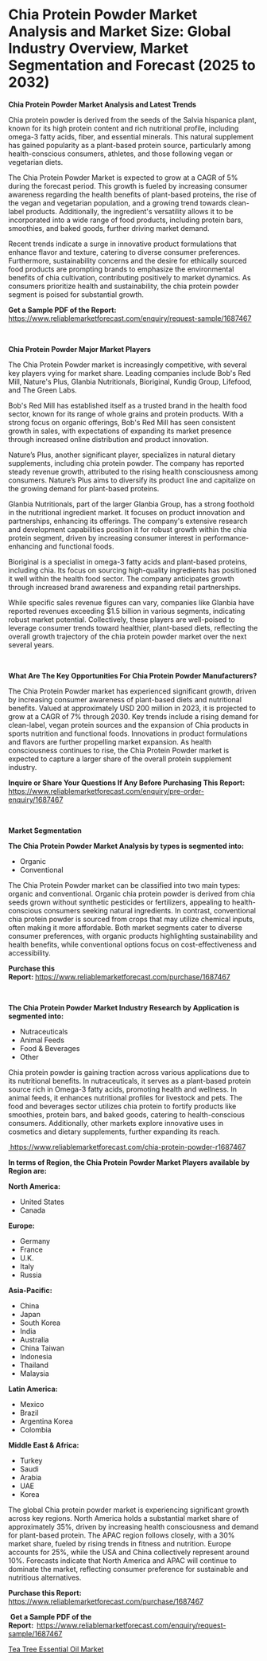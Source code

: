 <p><h1>Chia Protein Powder Market Analysis and Market Size: Global Industry Overview, Market Segmentation and Forecast (2025 to 2032)</h1></p><p><strong>Chia Protein Powder Market Analysis and Latest Trends</strong></p>
<p><p>Chia protein powder is derived from the seeds of the Salvia hispanica plant, known for its high protein content and rich nutritional profile, including omega-3 fatty acids, fiber, and essential minerals. This natural supplement has gained popularity as a plant-based protein source, particularly among health-conscious consumers, athletes, and those following vegan or vegetarian diets. </p><p>The Chia Protein Powder Market is expected to grow at a CAGR of 5% during the forecast period. This growth is fueled by increasing consumer awareness regarding the health benefits of plant-based proteins, the rise of the vegan and vegetarian population, and a growing trend towards clean-label products. Additionally, the ingredient's versatility allows it to be incorporated into a wide range of food products, including protein bars, smoothies, and baked goods, further driving market demand.</p><p>Recent trends indicate a surge in innovative product formulations that enhance flavor and texture, catering to diverse consumer preferences. Furthermore, sustainability concerns and the desire for ethically sourced food products are prompting brands to emphasize the environmental benefits of chia cultivation, contributing positively to market dynamics. As consumers prioritize health and sustainability, the chia protein powder segment is poised for substantial growth.</p></p>
<p><strong>Get a Sample PDF of the Report:&nbsp;</strong> <a href="https://www.reliablemarketforecast.com/enquiry/request-sample/1687467?utm_campaign=3091&utm_medium=2&utm_source=Github&utm_content=ia&utm_term=31032025&utm_id=chia-protein-powder">https://www.reliablemarketforecast.com/enquiry/request-sample/1687467</a></p>
<p>&nbsp;</p>
<p><strong>Chia Protein Powder Major Market Players</strong></p>
<p><p>The Chia Protein Powder market is increasingly competitive, with several key players vying for market share. Leading companies include Bob's Red Mill, Nature's Plus, Glanbia Nutritionals, Bioriginal, Kundig Group, Lifefood, and The Green Labs.</p><p>Bob's Red Mill has established itself as a trusted brand in the health food sector, known for its range of whole grains and protein products. With a strong focus on organic offerings, Bob's Red Mill has seen consistent growth in sales, with expectations of expanding its market presence through increased online distribution and product innovation.</p><p>Nature’s Plus, another significant player, specializes in natural dietary supplements, including chia protein powder. The company has reported steady revenue growth, attributed to the rising health consciousness among consumers. Nature’s Plus aims to diversify its product line and capitalize on the growing demand for plant-based proteins.</p><p>Glanbia Nutritionals, part of the larger Glanbia Group, has a strong foothold in the nutritional ingredient market. It focuses on product innovation and partnerships, enhancing its offerings. The company's extensive research and development capabilities position it for robust growth within the chia protein segment, driven by increasing consumer interest in performance-enhancing and functional foods.</p><p>Bioriginal is a specialist in omega-3 fatty acids and plant-based proteins, including chia. Its focus on sourcing high-quality ingredients has positioned it well within the health food sector. The company anticipates growth through increased brand awareness and expanding retail partnerships.</p><p>While specific sales revenue figures can vary, companies like Glanbia have reported revenues exceeding $1.5 billion in various segments, indicating robust market potential. Collectively, these players are well-poised to leverage consumer trends toward healthier, plant-based diets, reflecting the overall growth trajectory of the chia protein powder market over the next several years.</p></p>
<p>&nbsp;</p>
<p><strong>What Are The Key Opportunities For Chia Protein Powder Manufacturers?</strong></p>
<p><p>The Chia Protein Powder market has experienced significant growth, driven by increasing consumer awareness of plant-based diets and nutritional benefits. Valued at approximately USD 200 million in 2023, it is projected to grow at a CAGR of 7% through 2030. Key trends include a rising demand for clean-label, vegan protein sources and the expansion of Chia products in sports nutrition and functional foods. Innovations in product formulations and flavors are further propelling market expansion. As health consciousness continues to rise, the Chia Protein Powder market is expected to capture a larger share of the overall protein supplement industry.</p></p>
<p><strong>Inquire or Share Your Questions If Any Before Purchasing This Report:</strong> <a href="https://www.reliablemarketforecast.com/enquiry/pre-order-enquiry/1687467?utm_campaign=3091&utm_medium=2&utm_source=Github&utm_content=ia&utm_term=31032025&utm_id=chia-protein-powder">https://www.reliablemarketforecast.com/enquiry/pre-order-enquiry/1687467</a></p>
<p>&nbsp;</p>
<p><strong>Market Segmentation</strong></p>
<p><strong>The Chia Protein Powder Market Analysis by types is segmented into:</strong></p>
<p><ul><li>Organic</li><li>Conventional</li></ul></p>
<p><p>The Chia Protein Powder market can be classified into two main types: organic and conventional. Organic chia protein powder is derived from chia seeds grown without synthetic pesticides or fertilizers, appealing to health-conscious consumers seeking natural ingredients. In contrast, conventional chia protein powder is sourced from crops that may utilize chemical inputs, often making it more affordable. Both market segments cater to diverse consumer preferences, with organic products highlighting sustainability and health benefits, while conventional options focus on cost-effectiveness and accessibility.</p></p>
<p><strong>Purchase this Report:&nbsp;</strong><a href="https://www.reliablemarketforecast.com/purchase/1687467?utm_campaign=3091&utm_medium=2&utm_source=Github&utm_content=ia&utm_term=31032025&utm_id=chia-protein-powder">https://www.reliablemarketforecast.com/purchase/1687467</a></p>
<p>&nbsp;</p>
<p><strong>The Chia Protein Powder Market Industry Research by Application is segmented into:</strong></p>
<p><ul><li>Nutraceuticals</li><li>Animal Feeds</li><li>Food & Beverages</li><li>Other</li></ul></p>
<p><p>Chia protein powder is gaining traction across various applications due to its nutritional benefits. In nutraceuticals, it serves as a plant-based protein source rich in Omega-3 fatty acids, promoting health and wellness. In animal feeds, it enhances nutritional profiles for livestock and pets. The food and beverages sector utilizes chia protein to fortify products like smoothies, protein bars, and baked goods, catering to health-conscious consumers. Additionally, other markets explore innovative uses in cosmetics and dietary supplements, further expanding its reach.</p></p>
<p><a href="https://www.reliablemarketforecast.com/chia-protein-powder-r1687467?utm_campaign=3091&utm_medium=2&utm_source=Github&utm_content=ia&utm_term=31032025&utm_id=chia-protein-powder">&nbsp;https://www.reliablemarketforecast.com/chia-protein-powder-r1687467</a></p>
<p><strong>In terms of Region, the Chia Protein Powder Market Players available by Region are:</strong></p>
<p>
    <p> <strong> North America: </strong>
        <ul>
            <li>United States</li>
            <li>Canada</li>
        </ul>
        </p> 
    <p> <strong> Europe: </strong>
        <ul>
            <li>Germany</li>
            <li>France</li>
            <li>U.K.</li>
            <li>Italy</li>
            <li>Russia</li>
        </ul>
        </p> 
    <p> <strong> Asia-Pacific: </strong>
        <ul>
            <li>China</li>
            <li>Japan</li>
            <li>South Korea</li>
            <li>India</li>
            <li>Australia</li>
            <li>China Taiwan</li>
            <li>Indonesia</li>
            <li>Thailand</li>
            <li>Malaysia</li>
        </ul>
        </p> 
    <p> <strong> Latin America: </strong>
        <ul>
            <li>Mexico</li>
            <li>Brazil</li>
            <li>Argentina Korea</li>
            <li>Colombia</li>
        </ul>
        </p> 
    <p> <strong> Middle East & Africa: </strong>
        <ul>
            <li>Turkey</li>
            <li>Saudi</li>
            <li>Arabia</li>
            <li>UAE</li>
            <li>Korea</li>
        </ul>
    </p>
    </p>
<p><p>The global Chia protein powder market is experiencing significant growth across key regions. North America holds a substantial market share of approximately 35%, driven by increasing health consciousness and demand for plant-based protein. The APAC region follows closely, with a 30% market share, fueled by rising trends in fitness and nutrition. Europe accounts for 25%, while the USA and China collectively represent around 10%. Forecasts indicate that North America and APAC will continue to dominate the market, reflecting consumer preference for sustainable and nutritious alternatives.</p></p>
<p><strong>Purchase this Report: </strong><a href="https://www.reliablemarketforecast.com/purchase/1687467?utm_campaign=3091&utm_medium=2&utm_source=Github&utm_content=ia&utm_term=31032025&utm_id=chia-protein-powder">https://www.reliablemarketforecast.com/purchase/1687467</a></p>
<p>&nbsp;<strong>Get a Sample PDF of the Report:&nbsp;&nbsp;</strong><a href="https://www.reliablemarketforecast.com/enquiry/request-sample/1687467?utm_campaign=3091&utm_medium=2&utm_source=Github&utm_content=ia&utm_term=31032025&utm_id=chia-protein-powder">https://www.reliablemarketforecast.com/enquiry/request-sample/1687467</a></p>
<p><strong></strong></p>
<p><p><a href="https://github.com/ugurgyuri/Market-Research-Report-List-1/blob/main/tea-tree-essential-oil-market.md?utm_campaign=3091&utm_medium=2&utm_source=Github&utm_content=ia&utm_term=31032025&utm_id=chia-protein-powder">Tea Tree Essential Oil Market</a></p></p>